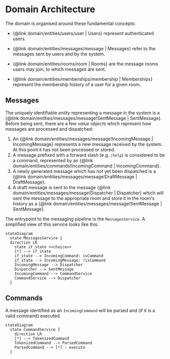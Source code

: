 # Domain Architecture

The domain is organised around these fundamental concepts:

- {@link domain/entities/users/user | Users} represent authenticated users.

- {@link domain/entities/messages/message | Messages} refer to the messages sent by users and by the system.

- {@link domain/entities/rooms/room | Rooms} are the message rooms users may join, to which messages are sent.

- {@link domain/entities/memberships/membership | Memberships} represent the membership history of a user for a given room.

## Messages

The uniquely identifiable _entity_ representing a message in the system is a {@link domain/entities/messages/message!SentMessage | SentMessage}. Before being sent, there are a few _value objects_ which represent how messages are processed and dispatched:

1. An {@link domain/entities/messages/message!IncomingMessage | IncomingMessage} represents a new message received by the system. At this point it has not been processed or stored.
2. A message prefixed with a forward slash (e.g. `/help`) is considered to be a command, represented by an {@link domain/entities/commands!IncomingCommand | IncomingCommand}.
3. A newly generated message which has not yet been dispatched is a {@link domain/entities/messages/message!DraftMessage | DraftMessage}.
4. A draft message is sent to the message {@link domain/entities/messages/message!Dispatcher | Dispatcher} which will sent the message to the appropriate room and store it in the room's history as a {@link domain/entities/messages/message!SentMessage | SentMessage}.

The entrypoint to the messaging pipeline is the `MessagesService`. A simplified view of this service looks like this:

```mermaid
stateDiagram
  state MessagesService {
  direction LR
    state if_state <<choice>>
    [*] --> if_state
    if_state --> IncomingCommand: isCommand
    if_state --> IncomingMessage: !isCommand
    IncomingMessage --> Dispatcher
    Dispatcher --> SentMessage
    IncomingCommand --> CommandService
    CommandService --> Dispatcher
  }
```

## Commands

A message identified as an `IncomingCommand` will be parsed and (if it is a valid command) executed.

```mermaid
stateDiagram
  state CommandService {
    direction LR
    [*] --> TokenizedCommand
    TokenizedCommand --> ParsedCommand
    ParsedCommand --> [*] : execute
  }
```
